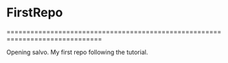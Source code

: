 # FirstRepo

==============================================================================

Opening salvo. My first repo following the tutorial.
